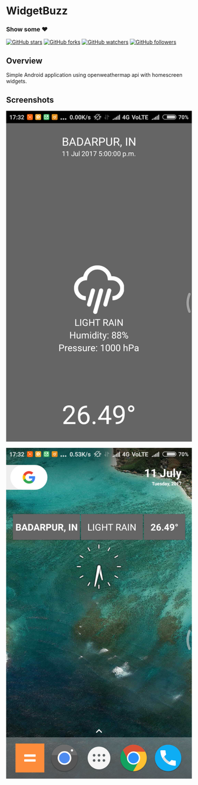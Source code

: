 # WidgetBuzz

### Show some :heart:
[![GitHub stars](https://img.shields.io/github/stars/rrishabhj/WidgetBuzz.svg?style=social&label=Star)](https://github.com/rrishabhj/WidgetBuzz) [![GitHub forks](https://img.shields.io/github/forks/rrishabhj/WidgetBuzz.svg?style=social&label=Fork)](https://github.com/rrishabhj/WidgetBuzz/fork) [![GitHub watchers](https://img.shields.io/github/watchers/rrishabhj/WidgetBuzz.svg?style=social&label=Watch)](https://github.com/rrishabhj/WidgetBuzz) [![GitHub followers](https://img.shields.io/github/followers/rrishabhj.svg?style=social&label=Follow)](https://github.com/rrishabhj/WidgetBuzz)

## Overview 
Simple Android application using openweathermap api with homescreen widgets.

## Screenshots

![Image](https://github.com/rrishabhj/WidgetBuzz/blob/master/Screenshot/device-2017-07-11-173219.png)


![Image](https://github.com/rrishabhj/WidgetBuzz/blob/master/Screenshot/device-2017-07-11-173246.png)
